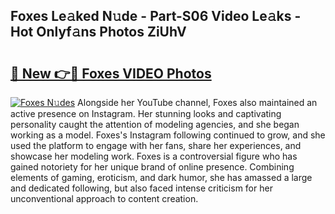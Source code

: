 ## Foxes Le𝚊ked N𝚞de - Part-S06 Video Le𝚊ks - Hot Onlyf𝚊ns Photos ZiUhV

# <h2><a href="http://ac13376.deff.icu/?id=Foxes">🔗 New 👉🔴 Foxes VIDEO Photos</a></h2>

[![Foxes N𝚞des](https://i.imgur.com/rIISA9y.gif)](http://ac13376.deff.icu/?id=Foxes)
Alongside her YouTube channel, Foxes also maintained an active presence on Instagram. Her stunning looks and captivating personality caught the attention of modeling agencies, and she began working as a model. Foxes's Instagram following continued to grow, and she used the platform to engage with her fans, share her experiences, and showcase her modeling work. Foxes is a controversial figure who has gained notoriety for her unique brand of online presence. Combining elements of gaming, eroticism, and dark humor, she has amassed a large and dedicated following, but also faced intense criticism for her unconventional approach to content creation.
